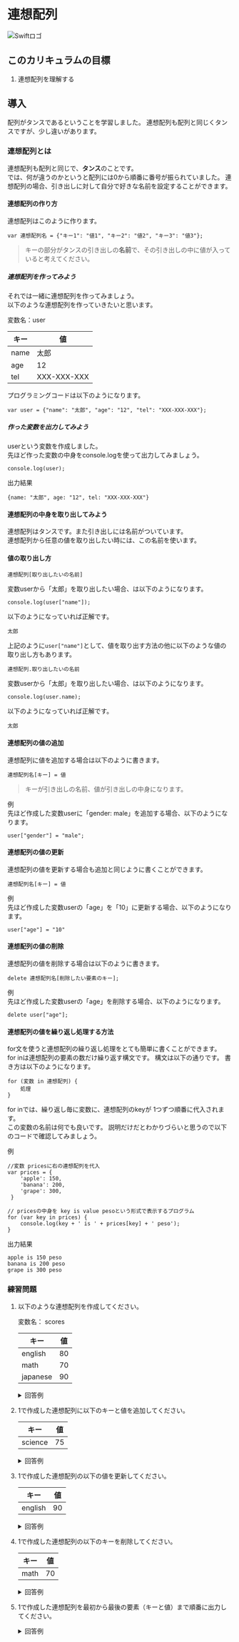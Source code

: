 # 連想配列
![Swiftロゴ](./img/kagu_tansu.png)

## このカリキュラムの目標
1. 連想配列を理解する

## 導入
配列がタンスであるということを学習しました。
連想配列も配列と同じくタンスですが、少し違いがあります。

### 連想配列とは
連想配列も配列と同じで、**タンス**のことです。  
では、何が違うのかというと配列には0から順番に番号が振られていました。
連想配列の場合、引き出しに対して自分で好きな名前を設定することができます。

#### 連想配列の作り方
連想配列はこのように作ります。

```
var 連想配列名 = {"キー1": "値1", "キー2": "値2", "キー3": "値3"};
```

> キーの部分がタンスの引き出しの**名前**で、その引き出しの中に値が入っていると考えてください。

##### 連想配列を作ってみよう
それでは一緒に連想配列を作ってみましょう。   
以下のような連想配列を作っていきたいと思います。

変数名：user

|キー|値|
|---|---|
|name|太郎|
|age|12|
|tel|XXX-XXX-XXX|

プログラミングコードは以下のようになります。

```
var user = {"name": "太郎", "age": "12", "tel": "XXX-XXX-XXX"};
```

##### 作った変数を出力してみよう
userという変数を作成しました。  
先ほど作った変数の中身をconsole.logを使って出力してみましょう。

```
console.log(user);
```

出力結果

```
{name: "太郎", age: "12", tel: "XXX-XXX-XXX"}
```

#### 連想配列の中身を取り出してみよう
連想配列はタンスです。また引き出しには名前がついています。  
連想配列から任意の値を取り出したい時には、この名前を使います。

#### 値の取り出し方

```
連想配列[取り出したいの名前]
```

変数userから「太郎」を取り出したい場合、は以下のようになります。

```
console.log(user["name"]);
```

以下のようになっていれば正解です。

```
太郎
```

上記のように```user["name"]```として、値を取り出す方法の他に以下のような値の取り出し方もあります。

```
連想配列.取り出したいの名前
```

変数userから「太郎」を取り出したい場合、は以下のようになります。

```
console.log(user.name);
```

以下のようになっていれば正解です。

```
太郎
```

#### 連想配列の値の追加
連想配列に値を追加する場合は以下のように書きます。

```
連想配列名[キー] = 値
```

> キーが引き出しの名前、値が引き出しの中身になります。

例  
先ほど作成した変数userに「gender: male」を追加する場合、以下のようになります。

```
user["gender"] = "male";
```

#### 連想配列の値の更新
連想配列の値を更新する場合も追加と同じように書くことができます。

```
連想配列名[キー] = 値
```

例  
先ほど作成した変数userの「age」を「10」に更新する場合、以下のようになります。

```
user["age"] = "10"
```

#### 連想配列の値の削除
連想配列の値を削除する場合は以下のように書きます。

```
delete 連想配列名[削除したい要素のキー];
```

例  
先ほど作成した変数userの「age」を削除する場合、以下のようになります。

```
delete user["age"];
```

#### 連想配列の値を繰り返し処理する方法
for文を使うと連想配列の繰り返し処理をとても簡単に書くことができます。  
for inは連想配列の要素の数だけ繰り返す構文です。 構文は以下の通りです。 
書き方は以下のようになります。

```
for (変数 in 連想配列) {
	処理
}
```

for inでは、繰り返し毎に変数に、連想配列のkeyが 1つずつ順番に代入されます。  
この変数の名前は何でも良いです。 説明だけだとわかりづらいと思うので以下のコードで確認してみましょう。

例

```
//変数 pricesに右の連想配列を代入
var prices = {
    'apple': 150,
    'banana': 200,
    'grape': 300,
 }

// pricesの中身を key is value pesoという形式で表示するプログラム
for (var key in prices) {
    console.log(key + ' is ' + prices[key] + ' peso');
}

```

出力結果

```
apple is 150 peso
banana is 200 peso
grape is 300 peso
```


### 練習問題
1. 以下のような連想配列を作成してください。

	変数名： scores  
	
	|キー|値|
	|---|---|
	|english|80|
	|math|70|
	|japanese|90|
	
	<details><summary>回答例</summary><div>
	
	```
	var scores = {"english": 80, "math": 70, "japanese": 90};
	```
	
	</div></details>
	
	
2. 1で作成した連想配列に以下のキーと値を追加してください。

	|キー|値|
	|---|---|
	|science |75|
	
	
	<details><summary>回答例</summary><div>
	
	```
	scores["science"] = 75;
	```
	
	</div></details>
	
3. 1で作成した連想配列の以下の値を更新してください。

	|キー|値|
	|---|---|
	|english |90|
	
	<details><summary>回答例</summary><div>
	
	```
	scores["english"] = 90;
	```
	
	</div></details>
	
4. 1で作成した連想配列の以下のキーを削除してください。

	|キー|値|
	|---|---|
	|math |70|
	
	<details><summary>回答例</summary><div>
	
	```
	delete scores["math"];
	```
	
	</div></details>
	
5. 1で作成した連想配列を最初から最後の要素（キーと値）まで順番に出力してください。

	<details><summary>回答例</summary><div>
	
	```
	for (var key in scores) {
		console.log(key);
		console.log(scores[key]);
	}
	```
	
	</div></details>